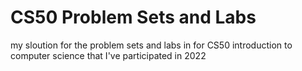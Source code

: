 # CS50 Problem Sets and Labs

my sloution for the problem sets and labs in for CS50 introduction to computer science that I've participated in 2022
